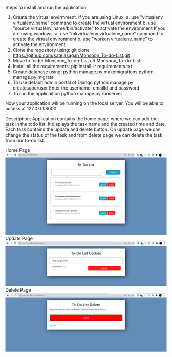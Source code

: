 Steps to install and run the application

1. Create the virtual envirmment. 
    If you are using Linux, 
        a. use "virtualenv virtualenv_name" command to create the virtual environment
        b. use "source virtualenv_name/bin/activate" to activate the environment
    If you are using windows,
        a. use "mkvirtualenv virtualenv_name" command to create the virtual environment
        b. use "workon virtualenv_name" to activate the environment
2. Clone the repository using:
    git clone https://github.com/katejasagar/Monsoon_To-do-List.git
3. Move to folder Monsoon_To-do-List
    cd Monsoon_To-do-List
4. Install all the requirements:
    pip install -r requirements.txt
5. Create database using:
    python manage.py makemigrations
    python manage.py migrate
6. To use default admin portal of Django
    python manage.py createsuperuser
    Enter the username, emailId and password
7. To run the applicaition
    python manage.py runserver

Now your application will be running on the local server. You will be able to access at 127.0.0.1:8000

Description:
Application contains the home page, where we can add the task in the todo list. It displays the task name and the created time and date. 
Each task contains the update and delete button. On update page we can change the status of the task and from delete page we can delete the task from our to-do list. 

Home Page
![Home Page](https://github.com/katejasagar/Monsoon_To-do-List/blob/master/todo_list/static/home.PNG)
Update Page
![Update Page](https://github.com/katejasagar/Monsoon_To-do-List/blob/master/todo_list/static/update.PNG)
Delete Page
![Delete Page](https://github.com/katejasagar/Monsoon_To-do-List/blob/master/todo_list/static/delete.PNG)
